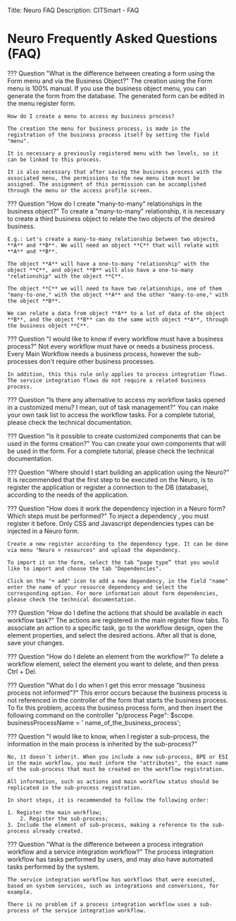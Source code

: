 Title: Neuro FAQ
Description: CITSmart - FAQ

# Neuro Frequently Asked Questions (FAQ)

??? Question "What is the difference between creating a form using the Form menu and via the Business Object?"
    The creation using the Form menu is 100% manual. If you use the business object menu, you can generate the form from the database. The generated form can be edited in the menu register form.

	How do I create a menu to access my business process?

	The creation the menu for business process, is made in the registration of the business process itself by setting the field "menu".

	It is necessary a previously registered menu with two levels, so it can be linked to this process.

	It is also necessary that after saving the business process with the associated menu, the permissions to the new menu item must be assigned. The assignment of this permission can be accomplished through the menu or the access profile screen.

??? Question "How do I create "many-to-many" relationships in the business object?"
	To create a "many-to-many" relationship, it is necessary to create a third business object to relate the two objects of the desired business.

	E.g.: Let's create a many-to-many relationship between two objects, **A** and **B**. We will need an object **C** that will relate with **A** and **B**.

	The object **A** will have a one-to-many "relationship" with the object **C**, and object **B** will also have a one-to-many "relationship" with the object **C**.

	The object **C** we will need to have two relationships, one of them "many-to-one," with the object **A** and the other "many-to-one," with the object **B**.

	We can relate a data from object **A** to a lot of data of the object **B**, and the object **B** can do the same with object **A**, through the business object **C**.

??? Question "I would like to know if every workflow must have a business process?"
	Not every workflow must have or needs a business process. Every Main Workflow needs a business process, however the sub-processes don't require other business processes.

	In addition, this this rule only applies to process integration flows. The service integration flows do not require a related business process.

??? Question "Is there any alternative to access my workflow tasks opened in a customized menu? I mean, out of task management?"
	You can make your own task list to access the workflow tasks. For a complete tutorial, please check the technical documentation.

??? Question "Is it possible to create customized components that can be used in the forms creation?"
	You can create your own components that will be used in the form. For a complete tutorial, please check the technical documentation.

??? Question "Where should I start building an application using the Neuro?"
	It is recommended that the first step to be executed on the Neuro, is to register the application or register a connection to the DB (database), according to the needs of the application.

??? Question "How does it work the dependency injection in a Neuro form? Which steps must be performed?"
	To inject a dependency , you must register it before. Only CSS and Javascript dependencies types can be injected in a Neuro form.

	Create a new register according to the dependency type. It can be done via menu "Neuro > resources" and upload the dependency.

	To import it on the form, select the tab “page type” that you would like to import and choose the tab "Dependencies".

	Click on the "+ add" icon to add a new dependency, in the field "name" enter the name of your resource dependency and select the corresponding option. For more information about form dependencies, please check the technical documentation.

??? Question "How do I define the actions that should be available in each workflow task?"
	The actions are registered in the main register flow tabs. To associate an action to a specific task, go to the workflow design, open the element properties, and select the desired actions. After all that is done, save your changes.

??? Question "How do I delete an element from the workflow?"
	To delete a workflow element, select the element you want to delete, and then press Ctrl + Del.

??? Question "What do I do when I get this error message "business process not informed"?"
	This error occurs because the business process is not referenced in the controller of the form that starts the business process. To fix this problem, access the business process form, and then insert the following command on the controller "p/process Page": $scope. businessProcessName = ' name_of_the_business_process';

??? Question "I would like to know, when I register a sub-process, the information in the main process is inherited by the sub-process?"
	
	No, it doesn´t inherit. When you include a new sub-process, BPE or ESI in the main workflow, you must inform the "attributes", the exact name of the sub-process that must be created on the workflow registration.

	All information, such as actions and main workflow status should be replicated in the sub-process registration.

	In short steps, it is recommended to follow the following order:

	1. Register the main workflow;
        2. Register the sub-process;
	3. Include the element of sub-process, making a reference to the sub-process already created.

??? Question "What is the difference between a process integration workflow and a service integration workflow?"
	The process integration workflow has tasks performed by users, and may also have automated tasks performed by the system.

	The service integration workflow has workflows that were executed, based on system services, such as integrations and conversions, for example.

	There is no problem if a process integration workflow uses a sub-process of the service integration workflow.
